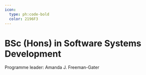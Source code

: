```yaml
---
icon:
  type: ph:code-bold
  color: 2196F3
---
```


# BSc (Hons) in Software Systems Development

Programme leader: Amanda J. Freeman-Gater
